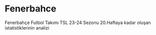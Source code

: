 # Fenerbahce
Fenerbahçe Futbol Takımı  TSL 23-24 Sezonu  20.Haftaya kadar oluşan istatistiklerinin analizi
